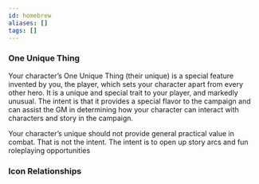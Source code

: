 ```yaml
---
id: homebrew
aliases: []
tags: []
---
```





### One Unique Thing
Your character’s One Unique Thing (their unique) is a special feature invented by you, the player, which sets your character apart from every other hero. It is a unique and special trait to your player, and markedly unusual. The intent is that it provides a special flavor to the campaign and can assist the GM in determining how your character can interact with characters and story in the campaign.

Your character’s unique should not provide general practical value in combat. That is not the intent. The intent is to open up story arcs and fun roleplaying opportunities



### Icon Relationships











